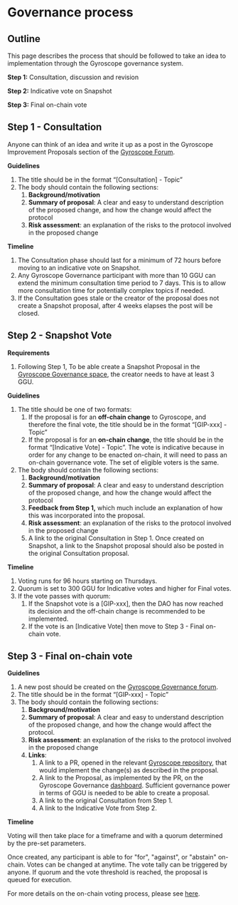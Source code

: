 # Governance process

## Outline

This page describes the process that should be followed to take an idea to implementation through the Gyroscope governance system.

**Step 1:** Consultation, discussion and revision

**Step 2:** Indicative vote on Snapshot&#x20;

**Step 3:** Final on-chain vote

## Step 1 - Consultation

Anyone can think of an idea and write it up as a post in the Gyroscope Improvement Proposals section of the [Gyroscope Forum](https://forum.gyro.finance/c/gip/6).

**Guidelines**

1. The title should be in the format “\[Consultation] -  Topic”
2. The body should contain the following sections:
   1. **Background/motivation**
   2. **Summary of proposal**: A clear and easy to understand description of the proposed change, and how the change would affect the protocol
   3. **Risk assessment**: an explanation of the risks to the protocol involved in the proposed change

**Timeline**

1. The Consultation phase should last for a minimum of 72 hours before moving to an indicative vote on Snapshot.&#x20;
2. Any Gyroscope Governance participant with more than 10 GGU can extend the minimum consultation time period to 7 days. This is to allow more consultation time for potentially complex topics if needed.
3. If the Consultation goes stale or the creator of the proposal does not create a Snapshot proposal, after 4 weeks elapses the post will be closed.&#x20;

## Step 2 - Snapshot Vote

**Requirements**

1. Following Step 1, To be able create a Snapshot Proposal in the [Gyroscope Governance space](https://snapshot.org/#/gyrodao.eth), the creator needs to have at least 3 GGU.&#x20;

**Guidelines**

1. The title should be one of two formats:
   1. If the proposal is for an **off-chain change** to Gyroscope, and therefore the final vote, the title should be in the format “\[GIP-xxx] -  Topic”
   2. If the proposal is for an **on-chain change**, the title should be in the format “\[Indicative Vote] -  Topic”. The vote is indicative because in order for any change to be enacted on-chain, it will need to pass an on-chain governance vote. The set of eligible voters is the same.
2. The body should contain the following sections:
   1. **Background/motivation**
   2. **Summary of proposal**: A clear and easy to understand description of the proposed change, and how the change would affect the protocol
   3. **Feedback from Step 1,** which much include an explanation of how this was incorporated into the proposal.
   4. **Risk assessment**: an explanation of the risks to the protocol involved in the proposed change
   5. A link to the original Consultation in Step 1. Once created on Snapshot, a link to the Snapshot proposal should also be posted in the original Consultation proposal.

**Timeline**

1. Voting runs for 96 hours starting on Thursdays.
2. Quorum is set to 300 GGU for Indicative votes and higher for Final votes.&#x20;
3. If the vote passes with quorum:
   1. If the Snapshot vote is a \[GIP-xxx], then the DAO has now reached its decision and the off-chain change is recommended to be implemented.
   2. If the vote is an \[Indicative Vote] then move to Step 3 - Final on-chain vote.

## Step 3 - Final on-chain vote

**Guidelines**

1. A new post should be created on the [Gyroscope Governance forum](https://forum.gyro.finance/c/gip/6).
2. The title should be in the format “\[GIP-xxx] - Topic”
3. The body should contain the following sections:
   1. **Background/motivation**
   2. **Summary of proposal**: A clear and easy to understand description of the proposed change, and how the change would affect the protocol.
   3. **Risk assessment**: an explanation of the risks to the protocol involved in the proposed change
   4. **Links**:
      1. A link to a PR, opened in the relevant [Gyroscope repository](https://github.com/gyrostable), that would implement the change(s) as described in the proposal.
      2. A link to the Proposal, as implemented by the PR, on the Gyroscope Governance [dashboard](https://gov.gyro.finance/). Sufficient governance power in terms of GGU is needed to be able to create a proposal.
      3. A link to the original Consultation from Step 1.
      4. A link to the Indicative Vote from Step 2.

**Timeline**

Voting will then take place for a timeframe and with a quorum determined by the pre-set parameters.&#x20;

Once created, any participant is able to for "for", "against", or "abstain" on-chain. Votes can be changed at anytime. The vote tally can be triggered by anyone. If quorum and the vote threshold is reached, the proposal is queued for execution.&#x20;

For more details on the on-chain voting process, please see [here](how-it-works/on-chain-proposals.md).&#x20;
